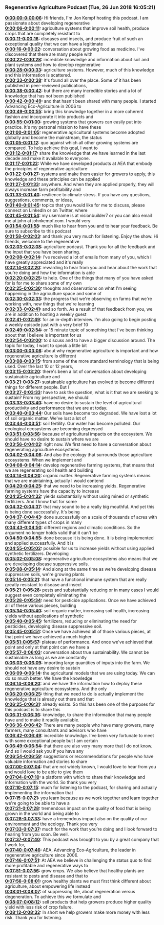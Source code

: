### Regenerative Agriculture Podcast  (Tue, 26 Jun 2018 16:05:21)
**[0:00:00-0:00:06](https://podcast.vhostevents.com/uncategorized/why-regenerative-agriculture-with-john-kempf/#t=0:00:00):**  Hi friends, I'm Jon Kempf hosting this podcast. I am passionate about developing regenerative  
**[0:00:06-0:00:11](https://podcast.vhostevents.com/uncategorized/why-regenerative-agriculture-with-john-kempf/#t=0:00:06):**  agriculture systems that improve soil health, produce crops that are completely resistant to  
**[0:00:11-0:00:16](https://podcast.vhostevents.com/uncategorized/why-regenerative-agriculture-with-john-kempf/#t=0:00:11):**  diseases and insects, and produce fruit of such an exceptional quality that we can have a legitimate  
**[0:00:16-0:00:22](https://podcast.vhostevents.com/uncategorized/why-regenerative-agriculture-with-john-kempf/#t=0:00:16):**  conversation about growing food as medicine. I've discovered that there are many people with  
**[0:00:22-0:00:28](https://podcast.vhostevents.com/uncategorized/why-regenerative-agriculture-with-john-kempf/#t=0:00:22):**  incredible knowledge and information about soil and plant systems and how to develop regenerative  
**[0:00:28-0:00:33](https://podcast.vhostevents.com/uncategorized/why-regenerative-agriculture-with-john-kempf/#t=0:00:28):**  agriculture systems. However, much of this knowledge and this information is scattered.  
**[0:00:33-0:00:38](https://podcast.vhostevents.com/uncategorized/why-regenerative-agriculture-with-john-kempf/#t=0:00:33):**  It's found all over the place. Some of it has been published in peer-reviewed publications,  
**[0:00:38-0:00:42](https://podcast.vhostevents.com/uncategorized/why-regenerative-agriculture-with-john-kempf/#t=0:00:38):**  but there are many incredible stories and a lot of knowledge that has not been published  
**[0:00:42-0:00:49](https://podcast.vhostevents.com/uncategorized/why-regenerative-agriculture-with-john-kempf/#t=0:00:42):**  and that hasn't been shared with many people. I started Advancing Eco-Agriculture in 2006 to  
**[0:00:49-0:00:55](https://podcast.vhostevents.com/uncategorized/why-regenerative-agriculture-with-john-kempf/#t=0:00:49):**  bring this knowledge together in a more coherent fashion and incorporate it into products and  
**[0:00:55-0:01:00](https://podcast.vhostevents.com/uncategorized/why-regenerative-agriculture-with-john-kempf/#t=0:00:55):**  growing systems that growers can easily put into practice. It's my personal mission to have these  
**[0:01:00-0:01:05](https://podcast.vhostevents.com/uncategorized/why-regenerative-agriculture-with-john-kempf/#t=0:01:00):**  regenerative agricultural systems become adopted globally and become the mainstream, the status  
**[0:01:05-0:01:12](https://podcast.vhostevents.com/uncategorized/why-regenerative-agriculture-with-john-kempf/#t=0:01:05):**  quo against which all other growing systems are compared. To help achieve this goal, I want to  
**[0:01:12-0:01:17](https://podcast.vhostevents.com/uncategorized/why-regenerative-agriculture-with-john-kempf/#t=0:01:12):**  share the knowledge that we have learned in the last decade and make it available to everyone.  
**[0:01:17-0:01:22](https://podcast.vhostevents.com/uncategorized/why-regenerative-agriculture-with-john-kempf/#t=0:01:17):**  While we have developed products at AEA that embody the principles of regenerative agriculture  
**[0:01:22-0:01:27](https://podcast.vhostevents.com/uncategorized/why-regenerative-agriculture-with-john-kempf/#t=0:01:22):**  systems and make them easier for growers to apply, this knowledge and these principles can be applied  
**[0:01:27-0:01:33](https://podcast.vhostevents.com/uncategorized/why-regenerative-agriculture-with-john-kempf/#t=0:01:27):**  anywhere. And when they are applied properly, they will always increase farm profitability and  
**[0:01:33-0:01:40](https://podcast.vhostevents.com/uncategorized/why-regenerative-agriculture-with-john-kempf/#t=0:01:33):**  resilience to climate stress. If you have any questions, suggestions, comments, or ideas,  
**[0:01:40-0:01:45](https://podcast.vhostevents.com/uncategorized/why-regenerative-agriculture-with-john-kempf/#t=0:01:40):**  topics that you would like for me to discuss, please connect on LinkedIn or on Twitter, where  
**[0:01:45-0:01:54](https://podcast.vhostevents.com/uncategorized/why-regenerative-agriculture-with-john-kempf/#t=0:01:45):**  my username is at visionbuilder7 or you can also email me at john at johnkempf.com. I would very  
**[0:01:54-0:01:58](https://podcast.vhostevents.com/uncategorized/why-regenerative-agriculture-with-john-kempf/#t=0:01:54):**  much like to hear from you and to hear your feedback. Be sure to subscribe to this podcast  
**[0:01:58-0:02:03](https://podcast.vhostevents.com/uncategorized/why-regenerative-agriculture-with-john-kempf/#t=0:01:58):**  and thank you very much for listening. Enjoy the show. Hi friends, welcome to the regenerative  
**[0:02:03-0:02:08](https://podcast.vhostevents.com/uncategorized/why-regenerative-agriculture-with-john-kempf/#t=0:02:03):**  agriculture podcast. Thank you for all the feedback and the input that you have been sharing.  
**[0:02:08-0:02:14](https://podcast.vhostevents.com/uncategorized/why-regenerative-agriculture-with-john-kempf/#t=0:02:08):**  I've received a lot of emails from many of you, which I have greatly appreciated and it's really  
**[0:02:14-0:02:20](https://podcast.vhostevents.com/uncategorized/why-regenerative-agriculture-with-john-kempf/#t=0:02:14):**  rewarding to hear from you and hear about the work that you're doing and how the information is able  
**[0:02:20-0:02:25](https://podcast.vhostevents.com/uncategorized/why-regenerative-agriculture-with-john-kempf/#t=0:02:20):**  to help. One of the things that many of you have asked for is for me to share some of my own  
**[0:02:25-0:02:30](https://podcast.vhostevents.com/uncategorized/why-regenerative-agriculture-with-john-kempf/#t=0:02:25):**  thoughts and observations on what I'm seeing happening in the agriculture space and some of  
**[0:02:30-0:02:33](https://podcast.vhostevents.com/uncategorized/why-regenerative-agriculture-with-john-kempf/#t=0:02:30):**  the progress that we're observing on farms that we're working with, new things that we're learning  
**[0:02:33-0:02:41](https://podcast.vhostevents.com/uncategorized/why-regenerative-agriculture-with-john-kempf/#t=0:02:33):**  and so forth. As a result of that feedback from you, we are in addition to hosting a weekly guest  
**[0:02:41-0:02:49](https://podcast.vhostevents.com/uncategorized/why-regenerative-agriculture-with-john-kempf/#t=0:02:41):**  for an in-depth interview. I'm also going to begin posting a weekly episode just with a very brief 10  
**[0:02:49-0:02:54](https://podcast.vhostevents.com/uncategorized/why-regenerative-agriculture-with-john-kempf/#t=0:02:49):**  or 15 minute topic of something that I've been thinking about that I believe is important for us  
**[0:02:54-0:03:00](https://podcast.vhostevents.com/uncategorized/why-regenerative-agriculture-with-john-kempf/#t=0:02:54):**  to discuss and to have a bigger discussion around. The topic for today, I want to speak a little bit  
**[0:03:00-0:03:08](https://podcast.vhostevents.com/uncategorized/why-regenerative-agriculture-with-john-kempf/#t=0:03:00):**  about why regenerative agriculture is important and how regenerative agriculture is different  
**[0:03:08-0:03:15](https://podcast.vhostevents.com/uncategorized/why-regenerative-agriculture-with-john-kempf/#t=0:03:08):**  from some of the more standard terminology that is being used. Over the last 10 or 12 years,  
**[0:03:15-0:03:20](https://podcast.vhostevents.com/uncategorized/why-regenerative-agriculture-with-john-kempf/#t=0:03:15):**  there's been a lot of conversation about developing sustainable agriculture and  
**[0:03:21-0:03:27](https://podcast.vhostevents.com/uncategorized/why-regenerative-agriculture-with-john-kempf/#t=0:03:21):**  sustainable agriculture has evolved to become different things for different people. But I  
**[0:03:27-0:03:33](https://podcast.vhostevents.com/uncategorized/why-regenerative-agriculture-with-john-kempf/#t=0:03:27):**  have to ask the question, what is it that we are seeking to sustain? From my perspective, we should  
**[0:03:33-0:03:40](https://podcast.vhostevents.com/uncategorized/why-regenerative-agriculture-with-john-kempf/#t=0:03:33):**  have no desire to sustain the level of agricultural productivity and performance that we are at today.  
**[0:03:40-0:03:44](https://podcast.vhostevents.com/uncategorized/why-regenerative-agriculture-with-john-kempf/#t=0:03:40):**  Our soils have become too degraded. We have lost a lot of soil organic matter. We've lost a lot of  
**[0:03:44-0:03:51](https://podcast.vhostevents.com/uncategorized/why-regenerative-agriculture-with-john-kempf/#t=0:03:44):**  soil fertility. Our water has become polluted. Our ecological ecosystems are becoming depressed  
**[0:03:51-0:03:56](https://podcast.vhostevents.com/uncategorized/why-regenerative-agriculture-with-john-kempf/#t=0:03:51):**  because of agricultural impacts on the ecosystem. We should have no desire to sustain where we are  
**[0:03:56-0:04:02](https://podcast.vhostevents.com/uncategorized/why-regenerative-agriculture-with-john-kempf/#t=0:03:56):**  right now. We first need to have a conversation about regenerating agriculture ecosystems.  
**[0:04:02-0:04:08](https://podcast.vhostevents.com/uncategorized/why-regenerative-agriculture-with-john-kempf/#t=0:04:02):**  And also the ecology that surrounds those agriculture ecosystems. When we implement and  
**[0:04:08-0:04:14](https://podcast.vhostevents.com/uncategorized/why-regenerative-agriculture-with-john-kempf/#t=0:04:08):**  develop regenerative farming systems, that means that we are regenerating soil health and building  
**[0:04:14-0:04:20](https://podcast.vhostevents.com/uncategorized/why-regenerative-agriculture-with-john-kempf/#t=0:04:14):**  organic matter. Regenerative farming systems means that we are maintaining, actually I would contend  
**[0:04:20-0:04:25](https://podcast.vhostevents.com/uncategorized/why-regenerative-agriculture-with-john-kempf/#t=0:04:20):**  that we need to be increasing yields. Regenerative farming systems have the capacity to increase  
**[0:04:25-0:04:32](https://podcast.vhostevents.com/uncategorized/why-regenerative-agriculture-with-john-kempf/#t=0:04:25):**  yields substantially without using mined or synthetic fertilizers. And I know that for some  
**[0:04:32-0:04:37](https://podcast.vhostevents.com/uncategorized/why-regenerative-agriculture-with-john-kempf/#t=0:04:32):**  that may sound to be a really big mouthful. And yet this is being done successfully. It's being  
**[0:04:37-0:04:43](https://podcast.vhostevents.com/uncategorized/why-regenerative-agriculture-with-john-kempf/#t=0:04:37):**  done successfully on a scale of thousands of acres with many different types of crops in many  
**[0:04:43-0:04:50](https://podcast.vhostevents.com/uncategorized/why-regenerative-agriculture-with-john-kempf/#t=0:04:43):**  different regions and climatic conditions. So the argument no longer holds valid that it can't be  
**[0:04:50-0:04:55](https://podcast.vhostevents.com/uncategorized/why-regenerative-agriculture-with-john-kempf/#t=0:04:50):**  done because it is being done. It is being implemented and applied successfully. And it is  
**[0:04:55-0:05:02](https://podcast.vhostevents.com/uncategorized/why-regenerative-agriculture-with-john-kempf/#t=0:04:55):**  possible for us to increase yields without using applied synthetic fertilizers. Developing  
**[0:05:02-0:05:08](https://podcast.vhostevents.com/uncategorized/why-regenerative-agriculture-with-john-kempf/#t=0:05:02):**  regenerative agriculture ecosystems also means that we are developing disease suppressive soils.  
**[0:05:08-0:05:14](https://podcast.vhostevents.com/uncategorized/why-regenerative-agriculture-with-john-kempf/#t=0:05:08):**  And along at the same time as we're developing disease suppressive soils, we're growing plants  
**[0:05:14-0:05:21](https://podcast.vhostevents.com/uncategorized/why-regenerative-agriculture-with-john-kempf/#t=0:05:14):**  that have a functional immune system that are really greatly resistant to disease and insect  
**[0:05:21-0:05:28](https://podcast.vhostevents.com/uncategorized/why-regenerative-agriculture-with-john-kempf/#t=0:05:21):**  pests and substantially reducing or in many cases I would suggest even completely eliminating the  
**[0:05:28-0:05:34](https://podcast.vhostevents.com/uncategorized/why-regenerative-agriculture-with-john-kempf/#t=0:05:28):**  need for pesticide applications. Once we have achieved all of these various pieces, building  
**[0:05:34-0:05:40](https://podcast.vhostevents.com/uncategorized/why-regenerative-agriculture-with-john-kempf/#t=0:05:34):**  soil organic matter, increasing soil health, increasing yields without applications of synthetic  
**[0:05:40-0:05:45](https://podcast.vhostevents.com/uncategorized/why-regenerative-agriculture-with-john-kempf/#t=0:05:40):**  fertilizers, reducing or eliminating the need for pesticides, developing disease suppressive soil.  
**[0:05:45-0:05:51](https://podcast.vhostevents.com/uncategorized/why-regenerative-agriculture-with-john-kempf/#t=0:05:45):**  Once we have achieved all of those various pieces, at that point we have achieved a much higher  
**[0:05:51-0:05:57](https://podcast.vhostevents.com/uncategorized/why-regenerative-agriculture-with-john-kempf/#t=0:05:51):**  plateau of performance. And once we've achieved that point and only at that point can we have a  
**[0:05:57-0:06:03](https://podcast.vhostevents.com/uncategorized/why-regenerative-agriculture-with-john-kempf/#t=0:05:57):**  conversation about true sustainability. We cannot be sustainable as long as we are constantly  
**[0:06:03-0:06:09](https://podcast.vhostevents.com/uncategorized/why-regenerative-agriculture-with-john-kempf/#t=0:06:03):**  importing large quantities of inputs into the farm. We should not have any desire to sustain  
**[0:06:09-0:06:14](https://podcast.vhostevents.com/uncategorized/why-regenerative-agriculture-with-john-kempf/#t=0:06:09):**  the agricultural models that we are using today. We can do so much better. We have the knowledge  
**[0:06:14-0:06:20](https://podcast.vhostevents.com/uncategorized/why-regenerative-agriculture-with-john-kempf/#t=0:06:14):**  and we have the information how to deploy these regenerative agriculture ecosystems. And the only  
**[0:06:20-0:06:25](https://podcast.vhostevents.com/uncategorized/why-regenerative-agriculture-with-john-kempf/#t=0:06:20):**  thing that we need to do is actually implement the knowledge that is already out there and that  
**[0:06:25-0:06:31](https://podcast.vhostevents.com/uncategorized/why-regenerative-agriculture-with-john-kempf/#t=0:06:25):**  already exists. So this has been one of the purposes for this podcast is to share this  
**[0:06:31-0:06:36](https://podcast.vhostevents.com/uncategorized/why-regenerative-agriculture-with-john-kempf/#t=0:06:31):**  knowledge, to share the information that many people have and to make it readily available.  
**[0:06:36-0:06:42](https://podcast.vhostevents.com/uncategorized/why-regenerative-agriculture-with-john-kempf/#t=0:06:36):**  There are many people who have many growers, many farmers, many consultants and advisors who have  
**[0:06:42-0:06:49](https://podcast.vhostevents.com/uncategorized/why-regenerative-agriculture-with-john-kempf/#t=0:06:42):**  incredible knowledge. I've been very fortunate to meet with some exceptional people but I am certain  
**[0:06:49-0:06:54](https://podcast.vhostevents.com/uncategorized/why-regenerative-agriculture-with-john-kempf/#t=0:06:49):**  that there are also very many more that I do not know. And so I would ask you if you have any  
**[0:06:54-0:06:59](https://podcast.vhostevents.com/uncategorized/why-regenerative-agriculture-with-john-kempf/#t=0:06:54):**  suggestions or recommendations for people who have valuable information and stories to share  
**[0:07:00-0:07:04](https://podcast.vhostevents.com/uncategorized/why-regenerative-agriculture-with-john-kempf/#t=0:07:00):**  that are not widely known, I would love to hear from you and would love to be able to give them  
**[0:07:04-0:07:10](https://podcast.vhostevents.com/uncategorized/why-regenerative-agriculture-with-john-kempf/#t=0:07:04):**  a platform with which to share their knowledge and information with the world. So thank you very  
**[0:07:10-0:07:15](https://podcast.vhostevents.com/uncategorized/why-regenerative-agriculture-with-john-kempf/#t=0:07:10):**  much for listening to the podcast, for sharing and actually implementing the information that  
**[0:07:15-0:07:21](https://podcast.vhostevents.com/uncategorized/why-regenerative-agriculture-with-john-kempf/#t=0:07:15):**  you learn because as we work together and learn together we're going to be able to have a  
**[0:07:21-0:07:28](https://podcast.vhostevents.com/uncategorized/why-regenerative-agriculture-with-john-kempf/#t=0:07:21):**  tremendous impact on the quality of food that is being grown in the world and being able to  
**[0:07:28-0:07:33](https://podcast.vhostevents.com/uncategorized/why-regenerative-agriculture-with-john-kempf/#t=0:07:28):**  have a tremendous impact also on the quality of our environment and the ecology. Thank you very  
**[0:07:33-0:07:37](https://podcast.vhostevents.com/uncategorized/why-regenerative-agriculture-with-john-kempf/#t=0:07:33):**  much for the work that you're doing and I look forward to hearing from you soon. Be well.  
**[0:07:37-0:07:40](https://podcast.vhostevents.com/uncategorized/why-regenerative-agriculture-with-john-kempf/#t=0:07:37):**  This podcast was brought to you by a great company that I work for,  
**[0:07:40-0:07:46](https://podcast.vhostevents.com/uncategorized/why-regenerative-agriculture-with-john-kempf/#t=0:07:40):**  AEA, Advancing Eco-Agriculture, the leader in regenerative agriculture since 2006.  
**[0:07:46-0:07:51](https://podcast.vhostevents.com/uncategorized/why-regenerative-agriculture-with-john-kempf/#t=0:07:46):**  At AEA we believe in challenging the status quo to find more profitable and regenerative ways to  
**[0:07:51-0:07:56](https://podcast.vhostevents.com/uncategorized/why-regenerative-agriculture-with-john-kempf/#t=0:07:51):**  grow crops. We also believe that healthy plants are resistant to pests and disease and that to  
**[0:07:56-0:08:01](https://podcast.vhostevents.com/uncategorized/why-regenerative-agriculture-with-john-kempf/#t=0:07:56):**  grow healthy plants we must first think different about agriculture, about empowering life instead  
**[0:08:01-0:08:07](https://podcast.vhostevents.com/uncategorized/why-regenerative-agriculture-with-john-kempf/#t=0:08:01):**  of suppressing life, about regeneration versus degeneration. To achieve this we formulate and  
**[0:08:07-0:08:12](https://podcast.vhostevents.com/uncategorized/why-regenerative-agriculture-with-john-kempf/#t=0:08:07):**  sell products that help growers produce higher quality yield with less risk of crop failure.  
**[0:08:12-0:08:32](https://podcast.vhostevents.com/uncategorized/why-regenerative-agriculture-with-john-kempf/#t=0:08:12):**  In short we help growers make more money with less risk. Thank you for listening.  